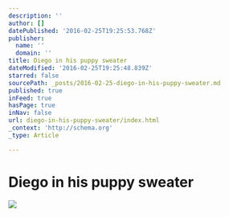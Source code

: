 ```yaml
---
description: ''
author: []
datePublished: '2016-02-25T19:25:53.768Z'
publisher:
  name: ''
  domain: ''
title: Diego in his puppy sweater
dateModified: '2016-02-25T19:25:48.839Z'
starred: false
sourcePath: _posts/2016-02-25-diego-in-his-puppy-sweater.md
published: true
inFeed: true
hasPage: true
inNav: false
url: diego-in-his-puppy-sweater/index.html
_context: 'http://schema.org'
_type: Article

---
```

# Diego in his puppy sweater
![](https://the-grid-user-content.s3-us-west-2.amazonaws.com/aee7081d-b871-46cf-a334-d99acc725d87.png)